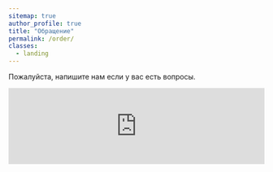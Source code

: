 ```yaml
---
sitemap: true
author_profile: true
title: "Обращение"
permalink: /order/
classes:
  - landing
---
```


Пожалуйста, напишите нам если у вас есть вопросы.
<br>

<script src="https://yastatic.net/q/forms-frontend-ext/_/embed.js"></script>
<iframe 
	src="https://forms.yandex.ru/cloud/63eb4e19c09c02103bec7947/?iframe=1" 
	name="ya-form-63eb4e19c09c02103bec7947"
	frameborder="0" 
	width="100%">
</iframe>

